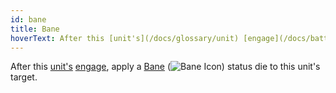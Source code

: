 ```yaml
---
id: bane
title: Bane
hoverText: After this [unit's](/docs/glossary/unit) [engage](/docs/battles/enemy-turn), apply a [Bane](/docs/battles/status-effects/bane) status die to this unit's target.
---
```


After this [unit's](/docs/glossary/unit) [engage](/docs/battles/enemy-turn), apply a [Bane](/docs/battles/status-effects/bane) (<img src="/icons/bane.svg" alt="Bane Icon" class="icon-svg" />) status die to this unit's target.
